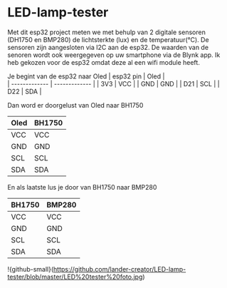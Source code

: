 # LED-lamp-tester

Met dit esp32 project meten we met behulp van 2 digitale sensoren (DH1750 en BMP280) de lichtsterkte (lux) en de temperatuur(°C).
De sensoren zijn aangesloten via I2C aan de esp32.
De waarden van de senoren wordt ook weergegeven op uw smartphone via de Blynk app.
Ik heb gekozen voor de esp32 omdat deze al een wifi module heeft.

Je begint van de esp32 naar Oled 
| esp32 pin  | Oled |   
| ------------- | ------------- |
| 3V3  | VCC  |
| GND  | GND  | 
| D21  | SCL  |
| D22  | SDA  |

Dan word er doorgelust van Oled naar BH1750
       
| Oled | BH1750 |
| ------------- | ------------- |
| VCC | VCC |
| GND  | GND  | 
| SCL  | SCL  |
| SDA  | SDA  |

En als laatste lus je door van BH1750 naar BMP280

| BH1750 | BMP280|
| ------------- | ------------- |
| VCC | VCC |
| GND  | GND  | 
| SCL  | SCL  |
| SDA  | SDA  |

!{github-small}(https://github.com/lander-creator/LED-lamp-tester/blob/master/LED%20tester%20foto.jpg)
